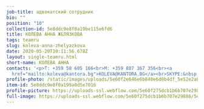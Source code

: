 ```yaml
---
job-title: адвокатский сотрудник
bio: ""
position: "10"
collection-id: 5e8ddc9e8f0a19be115e6fd6
title: КОЛЕВА АННА ЖЕЛЯЗКОВА
tags: teamru
slug: koleva-anna-zhelyazkova
date: 2020-05-20T10:11:56.678Z
layout: single-teamru.html
short-name: КОЛЕВА АННА
contacts: '<p>T: +359 58 605 166<br>M: +359 887 367 356<br><a
  href="mailto:koleva@kantora.bg">КОLEVA@KANTORA.BG</a><br>SKYPE:&nbsp;SATRUDNIK_ANNA_KOLEVA</p>'
profile-photo: /static/images/uploads/5e60f2e646e6b840e6d0b4df_5e52e2a833d368424a3b4428_5ca39186af774a76462a1db6_koleva_small.jpeg
item-id: 5e8ddc9e8f0a199a0d5e7016
profile-picture: https://uploads-ssl.webflow.com/5e60f275dcb1b6b707e29886/5e60f2e646e6b840e6d0b4df_5e52e2a833d368424a3b4428_5ca39186af774a76462a1db6_Koleva_Small.jpeg
full-image: https://uploads-ssl.webflow.com/5e60f275dcb1b6b707e29886/5e60f2e646e6b84d32d0b4e0_5e52e2a833d3684be63b4429_5ca3918050cb2ee9e321ef33_Koleva.jpeg
---
```

